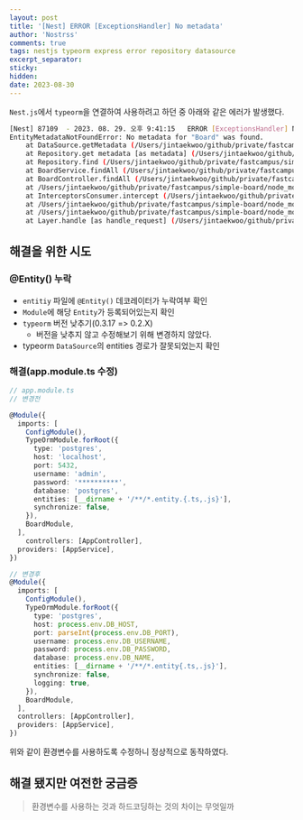 ```yaml
---
layout: post
title: '[Nest] ERROR [ExceptionsHandler] No metadata'
author: 'Nostrss'
comments: true
tags: nestjs typeorm express error repository datasource
excerpt_separator:
sticky:
hidden:
date: 2023-08-30
---
```


`Nest.js`에서 `typeorm`을 연결하여 사용하려고 하던 중 아래와 같은 에러가 발생했다.

```bash
[Nest] 87109  - 2023. 08. 29. 오후 9:41:15   ERROR [ExceptionsHandler] No metadata for "Board" was found.
EntityMetadataNotFoundError: No metadata for "Board" was found.
    at DataSource.getMetadata (/Users/jintaekwoo/github/private/fastcampus/simple-board/src/data-source/DataSource.ts:444:30)
    at Repository.get metadata [as metadata] (/Users/jintaekwoo/github/private/fastcampus/simple-board/src/repository/Repository.ts:53:40)
    at Repository.find (/Users/jintaekwoo/github/private/fastcampus/simple-board/src/repository/Repository.ts:524:39)
    at BoardService.findAll (/Users/jintaekwoo/github/private/fastcampus/simple-board/src/board/board.service.ts:35:33)
    at BoardController.findAll (/Users/jintaekwoo/github/private/fastcampus/simple-board/src/board/board.controller.ts:24:30)
    at /Users/jintaekwoo/github/private/fastcampus/simple-board/node_modules/@nestjs/core/router/router-execution-context.js:38:29
    at InterceptorsConsumer.intercept (/Users/jintaekwoo/github/private/fastcampus/simple-board/node_modules/@nestjs/core/interceptors/interceptors-consumer.js:11:20)
    at /Users/jintaekwoo/github/private/fastcampus/simple-board/node_modules/@nestjs/core/router/router-execution-context.js:46:60
    at /Users/jintaekwoo/github/private/fastcampus/simple-board/node_modules/@nestjs/core/router/router-proxy.js:9:23
    at Layer.handle [as handle_request] (/Users/jintaekwoo/github/private/fastcampus/simple-board/node_modules/express/lib/router/layer.js:95:5)
```

## 해결을 위한 시도

### @Entity() 누락

- `entitiy` 파일에 `@Entity()` 데코레이터가 누락여부 확인
- `Module`에 해당 `Entity`가 등록되어있는지 확인
- `typeorm` 버전 낮추기(0.3.17 => 0.2.X)
  - 버전을 낮추지 않고 수정해보기 위해 변경하지 않았다.
- typeorm `DataSource`의 entities 경로가 잘못되었는지 확인

### 해결(app.module.ts 수정)

```ts
// app.module.ts
// 변경전

@Module({
  imports: [
    ConfigModule(),
    TypeOrmModule.forRoot({
      type: 'postgres',
      host: 'localhost',
      port: 5432,
      username: 'admin',
      password: '**********',
      database: 'postgres',
      entities: [__dirname + '/**/*.entity.{.ts,.js}'],
      synchronize: false,
    }),
    BoardModule,
  ],
    controllers: [AppController],
  providers: [AppService],
})

// 변경후
@Module({
  imports: [
    ConfigModule(),
    TypeOrmModule.forRoot({
      type: 'postgres',
      host: process.env.DB_HOST,
      port: parseInt(process.env.DB_PORT),
      username: process.env.DB_USERNAME,
      password: process.env.DB_PASSWORD,
      database: process.env.DB_NAME,
      entities: [__dirname + '/**/*.entity{.ts,.js}'],
      synchronize: false,
      logging: true,
    }),
    BoardModule,
  ],
  controllers: [AppController],
  providers: [AppService],
})

```

위와 같이 환경변수를 사용하도록 수정하니 정상적으로 동작하였다.

## 해결 됐지만 여전한 궁금증

> 환경변수를 사용하는 것과 하드코딩하는 것의 차이는 무엇일까
